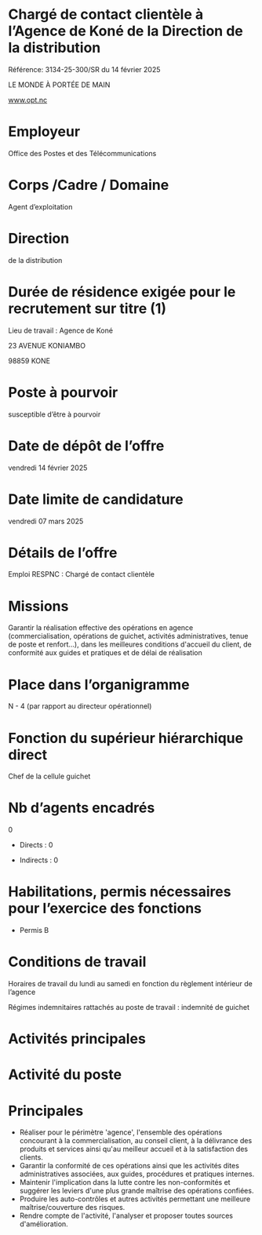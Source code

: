 # Chargé de contact clientèle à l’Agence de Koné de la Direction de la distribution

Référence: 3134-25-300/SR du 14 février 2025

LE MONDE À PORTÉE DE MAIN

www.opt.nc

# Employeur

Office des Postes et des Télécommunications

# Corps /Cadre / Domaine

Agent d’exploitation

# Direction

de la distribution

# Durée de résidence exigée pour le recrutement sur titre (1)

Lieu de travail : Agence de Koné

23 AVENUE KONIAMBO

98859 KONE

# Poste à pourvoir

susceptible d’être à pourvoir

# Date de dépôt de l’offre

vendredi 14 février 2025

# Date limite de candidature

vendredi 07 mars 2025

# Détails de l’offre

Emploi RESPNC : Chargé de contact clientèle

# Missions

Garantir la réalisation effective des opérations en agence (commercialisation, opérations de guichet, activités administratives, tenue de poste et renfort…), dans les meilleures conditions d'accueil du client, de conformité aux guides et pratiques et de délai de réalisation

# Place dans l’organigramme

N - 4 (par rapport au directeur opérationnel)

# Fonction du supérieur hiérarchique direct

Chef de la cellule guichet

# Nb d’agents encadrés

0

- Directs : 0

- Indirects : 0

# Habilitations, permis nécessaires pour l’exercice des fonctions

- Permis B

# Conditions de travail

Horaires de travail du lundi au samedi en fonction du règlement intérieur de l’agence

Régimes indemnitaires rattachés au poste de travail : indemnité de guichet

# Activités principales

# Activité du poste

# Principales

- Réaliser pour le périmètre 'agence', l'ensemble des opérations concourant à la commercialisation, au conseil client, à la délivrance des produits et services ainsi qu'au meilleur accueil et à la satisfaction des clients.
- Garantir la conformité de ces opérations ainsi que les activités dites administratives associées, aux guides, procédures et pratiques internes.
- Maintenir l'implication dans la lutte contre les non-conformités et suggérer les leviers d'une plus grande maîtrise des opérations confiées.
- Produire les auto-contrôles et autres activités permettant une meilleure maîtrise/couverture des risques.
- Rendre compte de l'activité, l'analyser et proposer toutes sources d'amélioration.